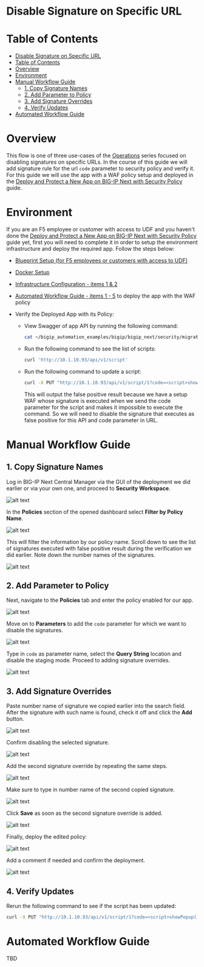 # Disable Signature on Specific URL

# Table of Contents

- [Disable Signature on Specific URL](#disable-signature-on-specific-url)
- [Table of Contents](#table-of-contents)
- [Overview](#overview)
- [Environment](#environment)
- [Manual Workflow Guide](#manual-workflow-guide)
  - [1. Copy Signature Names](#1-copy-signature-names)
  - [2. Add Parameter to Policy](#2-add-parameter-to-policy)
  - [3. Add Signature Overrides](#3-add-signature-overrides)
  - [4. Verify Updates](#4-verify-updates)
- [Automated Workflow Guide](#automated-workflow-guide)

# Overview

This flow is one of three use-cases of the [Operations](https://github.com/f5devcentral/bigip_automation_examples/tree/main/bigip/bigip_next/security/operations/Readme.md) series focused on disabling signatures on specific URLs. In the course of this guide we will add signature rule for the url `code` parameter to security policy and verify it. For this guide we will use the app with a WAF policy setup and deployed in the [Deploy and Protect a New App on BIG-IP Next with Security Policy](https://github.com/f5devcentral/bigip_automation_examples/blob/main/bigip/bigip_next/security/deploy-with-new-next-waf/Readme.md#environment--pre-requisites) guide.

# Environment

If you are an F5 employee or customer with access to UDF and you haven't done the [Deploy and Protect a New App on BIG-IP Next with Security Policy](https://github.com/f5devcentral/bigip_automation_examples/blob/main/bigip/bigip_next/security/deploy-with-new-next-waf/Readme.md#environment--pre-requisites) guide yet, first you will need to complete it in order to setup the environment infrastructure and deploy the required app. Follow the steps below:

- [Blueprint Setup (for F5 employees or customers with access to UDF)](https://github.com/f5devcentral/bigip_automation_examples/blob/main/bigip/bigip_next/security/deploy-with-new-next-waf/Readme.md#blueprint-setup-for-f5-employees-or-customers-with-access-to-udf)
- [Docker Setup](https://github.com/f5devcentral/bigip_automation_examples/blob/main/bigip/bigip_next/security/deploy-with-new-next-waf/Readme.md#docker-setup)
- [Infrastructure Configuration - items 1 & 2](https://github.com/f5devcentral/bigip_automation_examples/blob/main/bigip/bigip_next/security/deploy-with-new-next-waf/Readme.md#infrastructure-configuration)
- [Automated Workflow Guide - items 1 - 5](https://github.com/yoctoserge/bigip_automation_examples/blob/feature/operations-liveupdate/bigip/bigip_next/security/deploy-with-new-next-waf/Readme.md#automated-workflow-guide) to deploy the app with the WAF policy
- Verify the Deployed App with its Policy:

  - View Swagger of app API by running the following command:

    ```bash
    cat ~/bigip_automation_examples/bigip/bigip_next/security/migrate-from-tmos/init/templates/code-crud-swagger.yaml
    ```

  - Run the following command to see the list of scripts:

    ```bash
    curl 'http://10.1.10.93/api/v1/script'
    ```

  - Run the following command to update a script:

    ```bash
    curl -X PUT "http://10.1.10.93/api/v1/script/1?code=<script>showPopup()</script>"
    ```

    This will output the false positive result because we have a setup WAF whose signature is executed when we send the code parameter for the script and makes it impossible to execute the command. So we will need to disable the signature that executes as false positive for this API and code parameter in URL.

# Manual Workflow Guide

## 1. Copy Signature Names

Log in BIG-IP Next Central Manager via the GUI of the deployment we did earlier or via your own one, and proceed to **Security Workspace**.

![alt text](./assets/go-to-security.png)

In the **Policies** section of the opened dashboard select **Filter by Policy Name**.

![alt text](./assets/filter_by_policy.png)

This will filter the information by our policy name. Scroll down to see the list of signatures executed with false positive result during the verification we did earlier. Note down the number names of the signatures.

![alt text](./assets/signatures-names.png)

## 2. Add Parameter to Policy

Next, navigate to the **Policies** tab and enter the policy enabled for our app.

![alt text](./assets/enter-policy.png)

Move on to **Parameters** to add the `code` parameter for which we want to disable the signatures.

![alt text](./assets/parameters-tab.png)

Type in `code` as parameter name, select the **Query String** location and disable the staging mode. Proceed to adding signature overrides.

![alt text](./assets/param-code.png)

## 3. Add Signature Overrides

Paste number name of signature we copied earlier into the search field. After the signature with such name is found, check it off and click the **Add** button.

![alt text](./assets/add-sign-1.png)

Confirm disabling the selected signature.

![alt text](./assets/confirm-disable.png)

Add the second signature override by repeating the same steps.

![alt text](./assets/add-second-sign.png)

Make sure to type in number name of the second copied signature.

![alt text](./assets/add-second-sign-name.png)

Click **Save** as soon as the second signature override is added.

![alt text](./assets/save-sign-over.png)

Finally, deploy the edited policy:

![alt text](./assets/deploy-edited.png)

Add a comment if needed and confirm the deployment.

![alt text](./assets/deploy-policy.png)

## 4. Verify Updates

Rerun the following command to see if the script has been updated:

```bash
curl -X PUT "http://10.1.10.93/api/v1/script/1?code=<script>showPopup()</script>"
```

# Automated Workflow Guide

TBD
